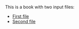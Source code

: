 This is a book with two input files:

* [First file](simple-chapter1.md)
* [Second file](simple-chapter2.md)
